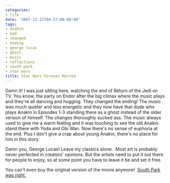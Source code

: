 ```yaml
---
categories:
- life
date: '2007-12-22T04:57:00-08:00'
tags:
- anakin
- bad
- changed
- ending
- george lucas
- ghost
- music
- reflections
- south park
- star wars
title: Star Wars Forever Marred
---
```


Damn it! I was just sitting here, watching the end of Return of the Jedi on TV. You know, the party on Endor after the big climax where the music plays and they're all dancing and hugging. They changed the ending! The music was much quieter and less energetic and they now have that dude who plays Anakin in Episodes 1-3 standing there as a ghost instead of the older version of himself. The changes thoroughly sucked ass. The music always used to give me a warm feeling and it was touching to see the old Anakin stand there with Yoda and Obi Wan. Now there's no sense of euphoria at the end. Plus I don't give a crap about young Anakin, there's no place for him in this story.

Damn you, George Lucas! Leave my classics alone.  Most art is probably never perfected in creators' opinions. But the artists need to put it out there for people to enjoy, so at some point you have to leave it be and set it free.

You can't even buy the original version of the movie anymore!  [South Park was right.](https://www.southparkzone.com/episodes/609/Free-Hat.html)
